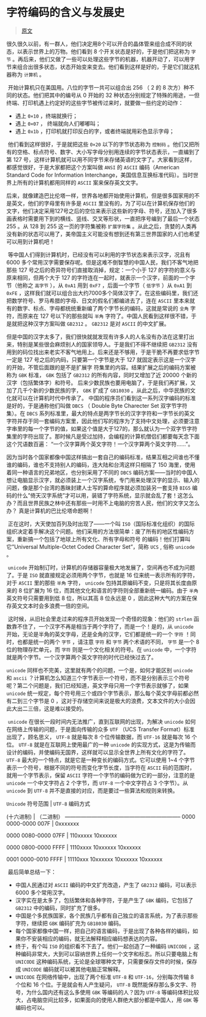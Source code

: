 # 字符编码的含义与发展史

> [原文](https://www.zhihu.com/question/23374078/answer/69732605)

​		很久很久以前，有一群人，他们决定用8个可以开合的晶体管来组合成不同的状态，以表示世界上的万物。他们看到 8 个开关状态是好的，于是他们把这称为 `字节` 。再后来，他们又做了一些可以处理这些字节的机器，机器开动了，可以用字节来组合出很多状态，状态开始变来变去。他们看到这样是好的，于是它们就这机器称为 `计算机` 。

​		开始计算机只在美国用。八位的字节一共可以组合出 256 （ 2 的 8 次方）种不同的状态。他们把其中的编号从 0 开始的 32 种状态分别规定了特殊的用途，一但终端、打印机遇上约定好的这些字节被传过来时，就要做一些约定的动作：

- 遇上 `0×10` ，终端就换行；
- 遇上 `0×07` ， 终端就向人们嘟嘟叫；
- 遇上 `0x1b` ，打印机就打印反白的字，或者终端就用彩色显示字母；

​		他们看到这样很好，于是就把这些 `0×20` 以下的字节状态称为 `控制码` 。他们又把所有的空格、标点符号、数字、大小写字母分别用连续的字节状态表示，一直编到了第 127 号，这样计算机就可以用不同字节来存储英语的文字了。大家看到这样，都感觉很好，于是大家都把这个方案叫做 `ANSI` 的 `ASCII` 编码（American Standard Code for Information Interchange，美国信息互换标准代码）。当时世界上所有的计算机都用同样的 `ASCII` 案来保存英文文字。

​		后来，就像建造巴比伦塔一样，世界各地都开始使用计算机，但是很多国家用的不是英文，他们的字母里有许多是 `ASCII` 里没有的，为了可以在计算机保存他们的文字，他们决定采用127号之后的空位来表示这些新的字母、符号，还加入了很多画表格时需要用下到的横线、竖线、交叉等形状，一直把序号编到了最后一个状态 255 。从 128 到 255 这一页的字符集被称 `扩展字符集` 。从此之后，贪婪的人类再没有新的状态可以用了，美帝国主义可能没有想到还有第三世界国家的人们也希望可以用到计算机吧！

​		等中国人们得到计算机时，已经没有可以利用的字节状态来表示汉字，况且有 6000 多个常用汉字需要保存呢。但是这难不倒智慧的中国人民，我们不客气地把那些 127 号之后的奇异符号们直接取消掉，规定：一个小于 127 的字符的意义与原来相同，但两个大于 127 的字符连在一起时，就表示一个汉字，前面的一个字节（他称之 `高字节` ），从 `0xA1` 用到 `0xF7` ，后面一个字节（ `低字节` ）从 `0xA1` 到 `0xFE` ，这样我们就可以组合出大约7000多个简体汉字了。在这些编码里，我们还把数学符号、罗马希腊的字母、日文的假名们都编进去了，连在 `ASCII` 里本来就有的数字、标点、字母都统统重新编了两个字节长的编码，这就是常说的 `全角` 字符，而原来在 127 号以下的那些就叫 `半角` 字符了。中国人民看到这样很不错，于是就把这种汉字方案叫做 `GB2312` 。 `GB2312` 是对 `ASCII` 的中文扩展。

​		但是中国的汉字太多了，我们很快就就发现有许多人的人名没有办法在这里打出来，特别是某些很会麻烦别人的国家领导人。于是我们不得不继续把 `GB2312` 没有用到的码位找出来老实不客气地用上。后来还是不够用，于是干脆不再要求低字节一定是 127 号之后的内码，只要第一个字节是大于 127 就固定表示这是一个汉字的开始，不管后面跟的是不是扩展字
符集里的内容。结果扩展之后的编码方案被称为 `GBK` 标准， `GBK` 包括了 `GB2312` 的所有内容，同时又增加了近 20000 个新的汉字（包括繁体字）和符号。 后来少数民族也要用电脑了，于是我们再扩展，又加了几千个新的少数民族的字， `GBK` 扩成了 `GB18030` 。从此之后，中华民族的文化就可以在计算机时代中传承了。 中国的程序员们看到这一系列汉字编码的标准是好的，于是通称他们叫做 `DBCS` （ Double Byte Charecter Set 双字节字符集）。在 `DBCS` 系列标准里，最大的特点是两字节长的汉字字符和一字节长的英文字符并存于同一套编码方案里，因此他们写的程序为了支持中文处理，必须要注意字串里的每一个字节的值，如果这个值是大于127的，那么就认为一个双字节字符集里的字符出现了。那时候凡是受过加持，会编程的计算机僧侣们都要每天念下面这个咒语数百遍： “一个汉字算两个英文字符！一个汉字算两个英文字符......”。

​		因为当时各个国家都像中国这样搞出一套自己的编码标准，结果互相之间谁也不懂谁的编码，谁也不支持别人的编码，连大陆和台湾这样只相隔了 150 海里，使用着同一种语言的兄弟地区，也分别采用了不同的 `DBCS` 编码方案——当时的中国人想让电脑显示汉字，就必须装上一个汉字系统，专门用来处理汉字的显示、输入的问题，像是那个台湾的愚昧封建人士写的算命程序就必须加装另一套支持 `BIG5` 编码的什么”倚天汉字系统”才可以用，装错了字符系统，显示就会乱了套！这怎么办？而且世界民族之林中还有那些一时用不上电脑的穷苦人民，他们的文字又怎么办？ 真是计算机的巴比伦塔命题啊！

​		正在这时，大天使加百列及时出现了——一个叫 `ISO`（国际标准化组织）的国际组织决定着手解决这个问题。他们采用的方法很简单：废了所有的地区性编码方案，重新搞一个包括了地球上所有文化、所有字母和符号 的编码！他们打算叫它”Universal Multiple-Octet Coded Character Set”，简称 `UCS` , 俗称 `unicode` 。

​		`unicode` 开始制订时，计算机的存储器容量极大地发展了，空间再也不成为问题了。于是 `ISO` 就直接规定必须用两个字节，也就是 16 位来统一表示所有的字符，对于 `ASCII` 里的那些 `半角` 字符， `unicode` 包持其原编码不变，只是将其长度由原来的 8 位扩展为 16 位，而其他文化和语言的字符则全部重新统一编码。由于 `半角` 英文符号只需要用到低 8 位，所以其高 8 位永远是 0 ，因此这种大气的方案在保存英文文本时会多浪费一倍的空间。

​		这时候，从旧社会里走过来的程序员开始发现一个奇怪的现象：他们的 `strlen` 函数靠不住了，一个汉字不再是相当于两个字符了，而是一个！是的，从 `unicode` 开始，无论是半角的英文字母，还是全角的汉字，它们都是统一的一个 `字符` ！同时，也都是统一的两个 `字节` ，请注意 `字符` 和 `字节` 两个术语的不同， `字节` 是一个 8 位的物理存贮单元，而 `字符` 则是一个文化相关的符号。在 `unicode` 中，一个字符就是两个字节。一个汉字算两个英文字符的时代已经快过去了。

`unicode` 同样也不完美，这里就有两个的问题，一个是，如何才能区别 `unicode` 和 `ascii` ？计算机怎么知道三个字节表示一个符号，而不是分别表示三个符号呢？第二个问题是，我们已经知道，英文字母只用一个字节表示就够了，如果 `unicode` 统一规定，每个符号用三个或四个字节表示，那么每个英文字母前都必然有二到三个字节是 0 ，这对于存储空间来说是极大的浪费，文本文件的大小会因此大出二三倍，这是难以接受的。

​		`unicode` 在很长一段时间内无法推广，直到互联网的出现，为解决 `unicode` 如何在网络上传输的问题，于是面向传输的众多 `UTF` （UCS Transfer Format）标准出现了，顾名思义， `UTF-8` 就是每次 8 个位传输数据，而 `UTF-16` 就是每次 16 个位。 `UTF-8` 就是在互联网上使用最广的一种 `unicode` 的实现方式，这是为传输而设计的编码，并使编码无国界，这样就可以显示全世界上所有文化的字符了。 `UTF-8` 最大的一个特点，就是它是一种变长的编码方式。它可以使用 1~4 个字节表示一个符号，根据不同的符号而变化字节长度，当字符在 `ASCII` 码的范围时，就用一个字节表示，保留 `ASCII` 字符一个字节的编码做为它的一部分，注意的是 `unicode` 一个中文字符占 2 个字节，而 `UTF-8` 一个中文字符占 3 个字节）。从 `unicode` 到 `UTF-8` 并不是直接的对应，而是要过一些算法和规则来转换。



`Unicode` 符号范围         |   `UTF-8` 编码方式

(十六进制)                    |  （二进制）
—————————————————————–
0000 0000-0000 007F | 0xxxxxxx

0000 0080-0000 07FF | 110xxxxx 10xxxxxx

0000 0800-0000 FFFF | 1110xxxx 10xxxxxx 10xxxxxx

0001 0000-0010 FFFF | 11110xxx 10xxxxxx 10xxxxxx 10xxxxxx



​		最后简单总结一下：

- 中国人民通过对 `ASCII` 编码的中文扩充改造，产生了 `GB2312` 编码，可以表示 6000 多个常用汉字。
- 汉字实在是太多了，包括繁体和各种字符，于是产生了 `GBK` 编码，它包括了 `GB2312` 中的编码，同时扩充了很多。
- 中国是个多民族国家，各个民族几乎都有自己独立的语言系统，为了表示那些字符，继续把 `GBK` 编码扩充为 `GB18030` 编码。
- 每个国家都像中国一样，把自己的语言编码，于是出现了各种各样的编码，如果你不安装相应的编码，就无法解释相应编码想表达的内容。
- 终于，有个叫 `ISO` 的组织看不下去了。他们一起创造了一种编码 `UNICODE` ，这种编码非常大，大到可以容纳世界上任何一个文字和标志。所以只要电脑上有 `UNICODE` 这种编码系统，无论是全球哪种文字，只需要保存文件的时候，保存成 `UNICODE` 编码就可以被其他电脑正常解释。
- `UNICODE` 在网络传输中，出现了两个标准 `UTF-8` 和 `UTF-16`，分别每次传输 8 个位和 16 个位。于是就会有人产生疑问， `UTF-8` 既然能保存那么多文字、符号，为什么国内还有这么多使用 `GBK` 等编码的人？因为 `UTF-8` 等编码体积比较大，占电脑空间比较多，如果面向的使用人群绝大部分都是中国人，用 `GBK` 等编码也可以。